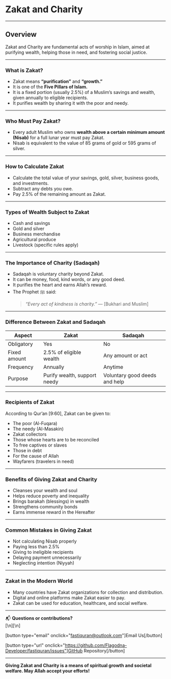 # Zakat and Charity

---

## Overview

Zakat and Charity are fundamental acts of worship in Islam, aimed at purifying wealth, helping those in need, and fostering social justice.

---

### What is Zakat?

- Zakat means **“purification”** and **“growth.”**
- It is one of the **Five Pillars of Islam.**
- It is a fixed portion (usually 2.5%) of a Muslim’s savings and wealth, given annually to eligible recipients.
- It purifies wealth by sharing it with the poor and needy.

---

### Who Must Pay Zakat?

- Every adult Muslim who owns **wealth above a certain minimum amount (Nisab)** for a full lunar year must pay Zakat.
- Nisab is equivalent to the value of 85 grams of gold or 595 grams of silver.

---

### How to Calculate Zakat

- Calculate the total value of your savings, gold, silver, business goods, and investments.
- Subtract any debts you owe.
- Pay 2.5% of the remaining amount as Zakat.

---

### Types of Wealth Subject to Zakat

- Cash and savings
- Gold and silver
- Business merchandise
- Agricultural produce
- Livestock (specific rules apply)

---

### The Importance of Charity (Sadaqah)

- Sadaqah is voluntary charity beyond Zakat.
- It can be money, food, kind words, or any good deed.
- It purifies the heart and earns Allah’s reward.
- The Prophet ﷺ said:
  > _“Every act of kindness is charity.”_ — [Bukhari and Muslim]

---

### Difference Between Zakat and Sadaqah

| Aspect       | Zakat                        | Sadaqah                       |
| ------------ | ---------------------------- | ----------------------------- |
| Obligatory   | Yes                          | No                            |
| Fixed amount | 2.5% of eligible wealth      | Any amount or act             |
| Frequency    | Annually                     | Anytime                       |
| Purpose      | Purify wealth, support needy | Voluntary good deeds and help |

---

### Recipients of Zakat

According to Qur’an [9:60], Zakat can be given to:

- The poor (Al-Fuqara)
- The needy (Al-Masakin)
- Zakat collectors
- Those whose hearts are to be reconciled
- To free captives or slaves
- Those in debt
- For the cause of Allah
- Wayfarers (travelers in need)

---

### Benefits of Giving Zakat and Charity

- Cleanses your wealth and soul
- Helps reduce poverty and inequality
- Brings barakah (blessings) in wealth
- Strengthens community bonds
- Earns immense reward in the Hereafter

---

### Common Mistakes in Giving Zakat

- Not calculating Nisab properly
- Paying less than 2.5%
- Giving to ineligible recipients
- Delaying payment unnecessarily
- Neglecting intention (Niyyah)

---

### Zakat in the Modern World

- Many countries have Zakat organizations for collection and distribution.
- Digital and online platforms make Zakat easier to pay.
- Zakat can be used for education, healthcare, and social welfare.

---

📬 **Questions or contributions?**  
[\n][\n]

[button type="email" onclick="fastiquran@outlook.com"]Email Us[/button]

[button type="url" onclick="https://github.com/Flagodna-Developer/fastiquran/issues"]GitHub Repository[/button]

---

**Giving Zakat and Charity is a means of spiritual growth and societal welfare. May Allah accept your efforts!**
